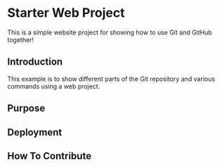 # Starter Web Project

This is a simple website project for showing how to use Git and GitHub together!

## Introduction

This example is to show different parts of the Git repository and various commands using a web project.

## Purpose

## Deployment

## How To Contribute